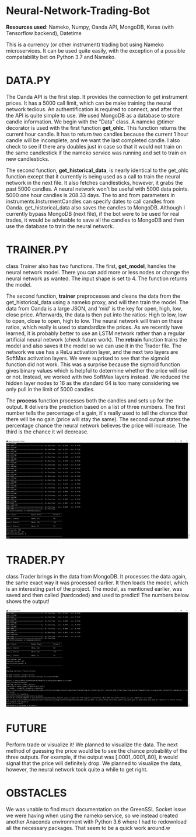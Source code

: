 # Neural-Network-Trading-Bot

__Resources used__: Nameko, Numpy, Oanda API, MongoDB, Keras (with Tensorflow backend), Datetime

This is a currency (or other instrument) trading bot using Nameko microservices. It can be used quite easily, with the 
exception of a possible compatability bet
on Python 3.7 and Nameko. 


# DATA.PY # 

The Oanda API is the first step. It provides the connection to get instrument prices. It has a 5000 call limit, which can be make training the neural network tedious. An authentification is required to connect, and after that the API is quite simple to use. We used MongoDB as a database to store candle information. We begin with the "Data" class. A nameko @timer decorator is used with the first function **get_ohlc**. This function returns the current hour candle. It has to return two candles because the current 1 hour candle will be incomplete, and we want the last completed candle. I also check to see if there any doubles just in case so that it would not train on the same candlestick if the nameko service was running and set to train on new candlesticks. 

The second function, **get_historical_data**, is nearly identical to the get_ohlc function except that it currently is being used as a call to train the neural network in the next file. It also fetches candlesticks, however, it grabs the past 5000 candles. A neural network won't be useful with 5000 data points. 5000 one hour candles is 208.33 days. The to and from parameters in instruments.InsturmentCandles can specify dates to call candles from Oanda. get_historical_data also saves the candles to MongoDB. Although I currently bypass MongoDB (next file), if the bot were to be used for real trades, it would be advisable to save all the candles to MongoDB and then use the database to train the neural network.

# TRAINER.PY # 

class Trainer also has two functions. The first, **get_model**, handles the neural network model. 
There you can add more or less nodes or change the neural network as wanted. The input shape is set to 4. The function returns the model. 

The second function, **trainer** preprocesses and cleans the data from the get_historical_data using a nameko proxy, and will then train 
the model. The data from Oanda is a large JSON, and 'mid' is the key for open, high, low, close price. Afterwards, the data is then 
put into the ratios: High to low, low to open, close to open, high to low. The neural network will train on these ratios, which 
really is used to standardize the prices. As we recently have learned, it is probably better to use an LSTM network rather than a regular 
artificial neural network (check future work). The **retrain** function trains the model and also saves it the model so we can use it in the Trader 
file. The network we use has a ReLu activation layer, and the next two layers are SoftMax activation layers. We were suprised to see that 
the sigmoid function did not work. This was a surprise because the sigmoid function gives binary values which is helpful to determine whether the price will rise or not. 
Instead, we worked with two SoftMax layers instead. We reduced the hidden layer nodes to 16 as the standard 64 is too many considering we only pull
in the limit of 5000 candles. 

The **process** function processes both the candles and sets up for the output. It delivers the prediction based on a list of three numbers.
The first number tells the percentage of a gain, it's really used to tell the chance that there will be no gain (price will stay the same). 
The second output states the percentage chance the neural network believes the price will increase. The third is the chance it wil decrease.

![](neural_network_trainer.png)

# TRADER.PY # 

class Trader brings in the data from MongoDB. It processes the data again, the same exact way it was processed earlier. It then loads the model, which is an interesting 
part of the project. The  model, as mentioned earlier, was saved and then called (hardcoded) and used to predict! The  numbers below 
shows the output!

![](neural_network_trader.png)

# FUTURE # 

Perform trade or visualize it! We planned to visualize the data. The 
next method of guessing the price would be to see the chance probability of the three outputs. For example, if the output was [.0001,.0001,.80], it would
signal that the price will definitely drop. We planned to visualize the data, however, the neural network took quite a while to get right. 

# OBSTACLES # 

We was unable to find much documentation on the GreenSSL Socket issue we were having when using the nameko service, so we instead created another Anaconda environment with Python 3.6 where I had to redownload all the necessary packages. That seem to be a quick work around.w

